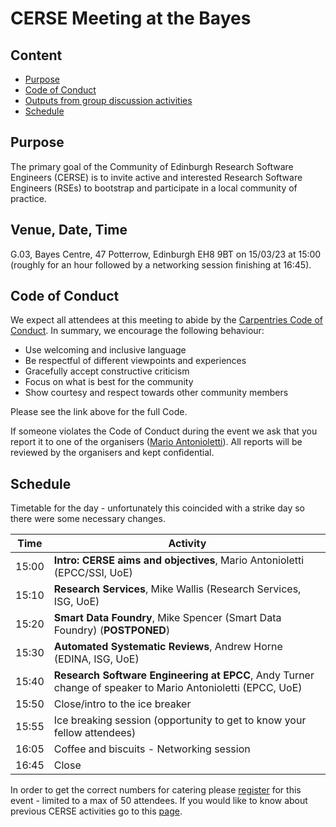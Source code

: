 # CERSE Meeting at the Bayes

## Content
* [Purpose](#purpose)
* [Code of Conduct](#code-of-conduct)
* [Outputs from group discussion activities](#outputs-from-group-discussion-activities)
* [Schedule](#schedule)


## Purpose

The primary goal of the Community of Edinburgh Research Software Engineers (CERSE) is to invite active and interested Research Software Engineers (RSEs) to bootstrap and participate in a local community of practice.

## Venue, Date, Time

G.03, Bayes Centre, 47 Potterrow, Edinburgh EH8 9BT on 15/03/23 at 15:00 (roughly for an 
hour followed by a networking session finishing at 16:45).

## Code of Conduct

We expect all attendees at this meeting to abide by the [Carpentries Code of Conduct](https://docs.carpentries.org/topic_folders/policies/code-of-conduct.html). In summary, we encourage the following behaviour:

* Use welcoming and inclusive language
* Be respectful of different viewpoints and experiences
* Gracefully accept constructive criticism
* Focus on what is best for the community
* Show courtesy and respect towards other community members

Please see the link above for the full Code.

If someone violates the Code of Conduct during the event we ask that you report it to one of the organisers ([Mario Antonioletti](mailto:mario@epcc.ed.ac.uk)). All reports will be reviewed by the organisers and kept confidential.  

## Schedule

Timetable for the day - unfortunately this coincided with a strike day so there were some necessary changes.



|Time  | Activity      |
|------| ------|
|15:00 | **Intro: CERSE aims and objectives**, Mario Antonioletti (EPCC/SSI, UoE) |
|15:10 | **Research Services**, Mike Wallis (Research Services, ISG, UoE) |
|15:20 | **Smart Data Foundry**,  Mike Spencer (Smart Data Foundry) (**POSTPONED**) |
|15:30 | **Automated Systematic Reviews**, Andrew Horne (EDINA, ISG, UoE) |
|15:40 | **Research Software Engineering at EPCC**, Andy Turner change of speaker to Mario Antonioletti (EPCC, UoE) |
|15:50 | Close/intro to the ice breaker |
|15:55 | Ice breaking session (opportunity to get to know your fellow attendees) |
|16:05 | Coffee and biscuits - Networking session |
|16:45 | Close |


In order to get the correct numbers for catering please [register](https://www.eventbrite.co.uk/e/cerse-at-the-bayes-tickets-528334230907) for this event - limited to a max of 50 attendees. If you would like to know about previous CERSE activities go to this [page](https://cerse.github.io/).

